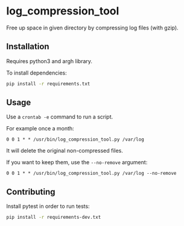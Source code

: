 # log_compression_tool

Free up space in given directory by compressing log files (with gzip).

## Installation

Requires python3 and argh library.

To install dependencies:

```bash
pip install -r requirements.txt
```

## Usage

Use a `crontab -e` command to run a script.

For example once a month:

```
0 0 1 * * /usr/bin/log_compression_tool.py /var/log
```
It will delete the original non-compressed files.

If you want to keep them, use the `--no-remove` argument:

```
0 0 1 * * /usr/bin/log_compression_tool.py /var/log --no-remove
```

## Contributing

Install pytest in order to run tests:

```bash
pip install -r requirements-dev.txt
```
